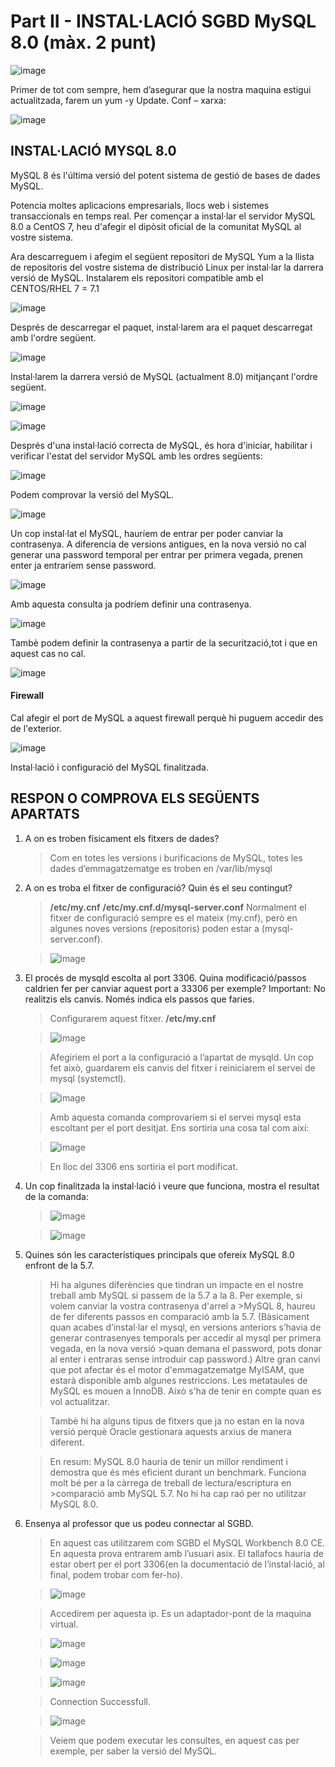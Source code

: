 # Part II - INSTAL·LACIÓ SGBD MySQL 8.0 (màx. 2 punt)

![image](https://user-images.githubusercontent.com/61285257/154444763-5f77b2cb-4383-4713-abcb-44d008da62ce.png)


Primer de tot com sempre, hem d’asegurar que la nostra maquina estigui actualitzada, farem un yum -y Update.
Conf – xarxa:

![image](https://user-images.githubusercontent.com/61285257/154444728-bafd4ab4-c209-41bd-a91c-740e0e419554.png)


## INSTAL·LACIÓ MYSQL 8.0

MySQL 8 és l'última versió del potent sistema de gestió de bases de dades MySQL. 

Potencia moltes aplicacions empresarials, llocs web i sistemes transaccionals en temps real. Per començar a instal·lar el servidor MySQL 8.0 a CentOS 7, heu d'afegir el dipòsit oficial de la comunitat MySQL al vostre sistema.

Ara descarreguem i afegim el següent repositori de MySQL Yum a la llista de repositoris del vostre sistema de distribució Linux per instal·lar la darrera versió de MySQL.
Instalarem els repositori compatible amb el CENTOS/RHEL 7 = 7.1

![image](https://user-images.githubusercontent.com/61285257/154446321-d74e8701-c8f1-4cdf-a17e-882bbe254ccc.png)

Després de descarregar el paquet, instal·larem ara el paquet descarregat amb l'ordre següent.

![image](https://user-images.githubusercontent.com/61285257/154446361-ecd2d813-d18e-45a9-9198-350ea13bbc3a.png)

Instal·larem la darrera versió de MySQL (actualment 8.0) mitjançant l'ordre següent.

![image](https://user-images.githubusercontent.com/61285257/154446406-3c57c93c-8a0b-476b-900c-c97dbc1cd8df.png)

![image](https://user-images.githubusercontent.com/61285257/154446430-9fa1991f-f214-4889-ae00-b12543b0f5b2.png)

Després d'una instal·lació correcta de MySQL, és hora d'iniciar, habilitar i verificar l'estat del servidor MySQL amb les ordres següents:

![image](https://user-images.githubusercontent.com/61285257/154446489-0140f9eb-0022-4e7b-b025-c9a5bec87e35.png)

Podem comprovar la versió del MySQL.

![image](https://user-images.githubusercontent.com/61285257/154446544-f7ae4f6f-0fad-472a-8ad4-dae3d5878969.png)

Un cop instal·lat el MySQL, hauríem de entrar per poder canviar la contrasenya.
A diferencia de versions antigues, en la nova versió no cal generar una password temporal per entrar per primera vegada, prenen enter ja entraríem sense password.

![image](https://user-images.githubusercontent.com/61285257/154446593-17ce50e4-37c5-4f0b-8d09-18976065b697.png)

Amb aquesta consulta ja podríem definir una contrasenya.

![image](https://user-images.githubusercontent.com/61285257/154446649-7307d588-9aaa-4f12-80f8-e6c04f948d19.png)

Tambè podem definir la contrasenya a partir de la securització,tot i que en aquest cas no cal.

![image](https://user-images.githubusercontent.com/61285257/154446681-3835954a-7b38-47e4-bbd6-1cee8d064c2a.png)

#### Firewall

Cal afegir el port de MySQL a aquest firewall perquè hi puguem accedir des de l'exterior.

![image](https://user-images.githubusercontent.com/61285257/154446754-d92cb054-3632-44f9-9057-21e1a2ea8afe.png)

Instal·lació i configuració del MySQL finalitzada.

## RESPON O COMPROVA ELS SEGÜENTS APARTATS

1.	A on es troben físicament els fitxers de dades?
    >Com en totes les versions i burificacions de MySQL, totes les dades d’emmagatzematge es troben en /var/lib/mysql  

2.	A on es troba el fitxer de configuració? Quin és el seu contingut?
    >**/etc/my.cnf**
    >**/etc/my.cnf.d/mysql-server.conf**
    >Normalment el fitxer de configuració sempre es el mateix (my.cnf), però en algunes noves versions (repositoris) poden estar a (mysql-server.conf).  

    >![image](https://user-images.githubusercontent.com/61285257/154451786-76662cd1-e34c-4a13-adc7-7eae4b039c8b.png)

3.	El procés de mysqld escolta al port 3306. Quina modificació/passos caldrien fer per canviar aquest port a 33306 per exemple? Important: No realitzis els canvis. 
Només indica els passos que faries.
    >Configurarem aquest fitxer.
    >**/etc/my.cnf**

    >![image](https://user-images.githubusercontent.com/61285257/154452657-c9dfc098-4b9b-4b06-8e91-d144b09789d7.png)

    >Afegiriem el port a la configuració a l’apartat de mysqld.
    >Un cop fet això, guardarem els canvis del fitxer i reiniciarem el servei de mysql (systemctl).

    >![image](https://user-images.githubusercontent.com/61285257/154452793-df26aacf-bc1a-4528-bb2e-dec4427a3efc.png)

    >Amb aquesta comanda comprovaríem si el servei mysql esta escoltant per el port desitjat. 
    >Ens sortiria una cosa tal com així:

    >![image](https://user-images.githubusercontent.com/61285257/154452849-4a7091d5-6e9c-4d0b-aae2-69aff337d3ad.png)

    >En lloc del 3306 ens sortiria el port modificat.

4.	Un cop finalitzada la instal·lació i veure que funciona, mostra el resultat de la comanda:

    >![image](https://user-images.githubusercontent.com/61285257/154453042-68326085-4c1a-4518-b6ef-dc90ada84617.png)

    >![image](https://user-images.githubusercontent.com/61285257/154453075-f420a0c2-da23-433b-a89d-74a88d4c3297.png)

5.	Quines són les característiques principals que ofereix MySQL 8.0 enfront de la 5.7.

    >Hi ha algunes diferències que tindran un impacte en el nostre treball amb MySQL si passem de la 5.7 a la 8. Per exemple, si volem canviar la vostra contrasenya d'arrel a       >MySQL 8, haureu de fer diferents passos en comparació amb la 5.7.
    >(Bàsicament quan acabes d’instal·lar el mysql, en versions anteriors s’havia de generar contrasenyes temporals per accedir al mysql per primera vegada, en la nova versió       >quan demana el password, pots donar al enter i entraras sense introduir cap password.)
    >Altre  gran canvi que pot afectar és el motor d'emmagatzematge MyISAM, que estarà disponible amb algunes restriccions.
    >Les metataules de MySQL es mouen a InnoDB. Això s'ha de tenir en compte quan es vol actualitzar.

    >Tambè hi ha alguns tipus de fitxers que ja no estan en la nova versió perquè Oracle gestionara aquests arxius de manera diferent.

    >En resum:
    >MySQL 8.0 hauria de tenir un millor rendiment i demostra que és més eficient durant un benchmark. Funciona molt bé per a la càrrega de treball de lectura/escriptura en         >comparació amb MySQL 5.7. No hi ha cap raó per no utilitzar MySQL 8.0.

6.	Ensenya al professor que us podeu connectar al SGBD.

    >En aquest cas utilitzarem com SGBD el MySQL Workbench 8.0 CE.
    >En aquesta prova entrarem amb l’usuari asix.
    >El tallafocs hauria de estar obert per el port 3306(en la documentació de l’instal·lació, al final, podem trobar com fer-ho).

    >![image](https://user-images.githubusercontent.com/61285257/154453237-acb12779-7799-40e5-bd2a-3026dfe936c6.png)

    >Accedirem per aquesta ip. Es un adaptador-pont de la maquina virtual.

    >![image](https://user-images.githubusercontent.com/61285257/154453298-7f2e4884-4a14-4965-ae65-5ede15d81c3f.png)

    >![image](https://user-images.githubusercontent.com/61285257/154453322-dd20f629-bab9-4e51-9f2e-7207f19d1522.png)

    >![image](https://user-images.githubusercontent.com/61285257/154453347-b1ad8be7-989a-4ea0-ac1e-b31b8762cd94.png)

    >Connection Successfull.

    >![image](https://user-images.githubusercontent.com/61285257/154453383-82cda705-a541-4de5-acc9-f4c89b029576.png)

    >Veiem que podem executar les consultes, en aquest cas per exemple, per saber la versió del MySQL. 








